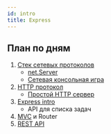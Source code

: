 ```yaml
---
id: intro
title: Express
---
```


## План по дням

1. [Стек сетевых протоколов](01.1-net-protocols.md)
   - [net.Server](01.2-net-server.md)
   - [Сетевая консольная игра](01.3-net-console-game.md)
2. [HTTP протокол](02-http.md)
   - [Простой HTTP сервер](02.1-http-endpoints.md)
3. [Express intro](03-express-intro.md)
   - API для списка задач
4. [MVC](04-mvc.md) и Router
5. [REST API](05-rest-api.md)
